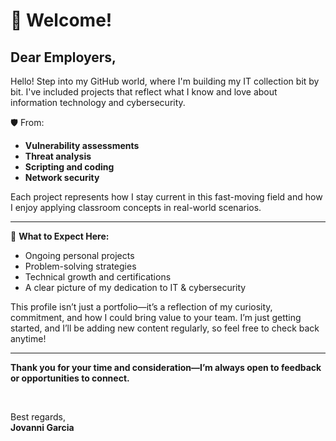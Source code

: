 # 👋 Welcome!

## Dear Employers,

Hello! Step into my GitHub world, where I'm building my IT collection bit by bit. I've included projects that reflect what I know and love about information technology and cybersecurity.

🛡️ From:
- **Vulnerability assessments**  
- **Threat analysis**  
- **Scripting and coding**  
- **Network security**

Each project represents how I stay current in this fast-moving field and how I enjoy applying classroom concepts in real-world scenarios.

---

🎯 **What to Expect Here:**
- Ongoing personal projects  
- Problem-solving strategies  
- Technical growth and certifications  
- A clear picture of my dedication to IT & cybersecurity

This profile isn’t just a portfolio—it’s a reflection of my curiosity, commitment, and how I could bring value to your team. I’m just getting started, and I’ll be adding new content regularly, so feel free to check back anytime!

---

**Thank you for your time and consideration—I’m always open to feedback or opportunities to connect.**

<br>

Best regards,  
**Jovanni Garcia**
